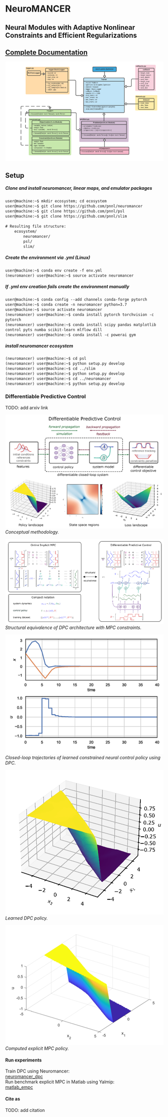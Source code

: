 # NeuroMANCER
## Neural Modules with Adaptive Nonlinear Constraints and 	Efficient Regularizations

## [Complete Documentation](https://pnnl.github.io/neuromancer/)
![UML diagram](figs/class_diagram.png)

## Setup

##### Clone and install neuromancer, linear maps, and emulator packages
```console
user@machine:~$ mkdir ecosystem; cd ecosystem
user@machine:~$ git clone https://github.com/pnnl/neuromancer
user@machine:~$ git clone https://github.com/pnnl/psl
user@machine:~$ git clone https://github.com/pnnl/slim

# Resulting file structure:
    ecosystem/
        neuromancer/
        psl/
        slim/
```

##### Create the environment via .yml (Linux)

```console
user@machine:~$ conda env create -f env.yml
(neuromancer) user@machine:~$ source activate neuromancer
```

##### If .yml env creation fails create the environment manually

```console
user@machine:~$ conda config --add channels conda-forge pytorch
user@machine:~$ conda create -n neuromancer python=3.7
user@machine:~$ source activate neuromancer
(neuromancer) user@machine:~$ conda install pytorch torchvision -c pytorch
(neuromancer) user@machine:~$ conda install scipy pandas matplotlib control pyts numba scikit-learn mlflow dill
(neuromancer) user@machine:~$ conda install -c powerai gym
```

##### install neuromancer ecosystem 

```console
(neuromancer) user@machine:~$ cd psl
(neuromancer) user@machine:~$ python setup.py develop
(neuromancer) user@machine:~$ cd ../slim
(neuromancer) user@machine:~$ python setup.py develop
(neuromancer) user@machine:~$ cd ../neuromancer
(neuromancer) user@machine:~$ python setup.py develop
```

### Differentiable Predictive Control 

TODO: add arxiv link

![methodology.](train_double_integrator/paper_plots/DPC_abstract.png)  
*Conceptual methodology.*


![methodology.](train_double_integrator/paper_plots/deep_MPC_var2.png)  
*Structural equivalence of DPC architecture with MPC constraints.*

![cl_trajectories.](train_double_integrator/paper_plots/closed_loop_dpc.png)  
*Closed-loop trajectories of learned constrained neural control policy using DPC.*


![dpc_policy.](train_double_integrator/paper_plots/dpc_policy.png)  
*Learned DPC policy.*

![empc_policy.](train_double_integrator/paper_plots/empc_policy.png)  
*Computed explicit MPC policy.*


#### Run experiments

Train DPC using Neuromancer:  
[neuromancer_dpc](train_double_integrator/double_integrator_DPC.py)  
Run benchmark explicit MPC in Matlab using Yalmip:  
[matlab_empc](train_double_integrator/double_integrator_eMPC.m)  

#### Cite as

TODO: add citation
